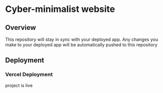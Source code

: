 # Cyber-minimalist website


## Overview

This repository will stay in sync with your deployed app.
Any changes you make to your deployed app will be automatically pushed to this repository 

## Deployment

### Vercel Deployment

project is live 

